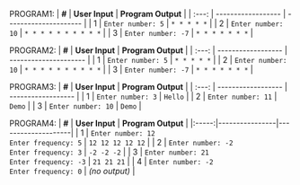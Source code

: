 PROGRAM1:
| **#** | **User Input**     | **Program Output**    |
| :---: | ------------------ | --------------------- |
|   1   | `Enter number: 5`  | `* * * * *`           |
|   2   | `Enter number: 10` | `* * * * * * * * * *` |
|   3   | `Enter number: -7` | `* * * * * * *`       |


PROGRAM2:
| **#** | **User Input**     | **Program Output**    |
| :---: | ------------------ | --------------------- |
|   1   | `Enter number: 5`  | `* * * * *`           |
|   2   | `Enter number: 10` | `* * * * * * * * * *` |
|   3   | `Enter number: -7` | `* * * * * * *`       |


PROGRAM3:
| **#** | **User Input**     | **Program Output** |
| :---: | ------------------ | ------------------ |
|   1   | `Enter number: 3`  | `Hello`            |
|   2   | `Enter number: 11` | `Demo`             |
|   3   | `Enter number: 10` | `Demo`             |


PROGRAM4:
| **#** | **User Input** | **Program Output** |
|:-----:|----------------|--------------------|
| 1 | `Enter number: 12`<br>`Enter frequency: 5` | `12 12 12 12 12` |
| 2 | `Enter number: -2`<br>`Enter frequency: 3` | `-2 -2 -2` |
| 3 | `Enter number: 21`<br>`Enter frequency: -3` | `21 21 21` |
| 4 | `Enter number: -2`<br>`Enter frequency: 0` | *(no output)* |





